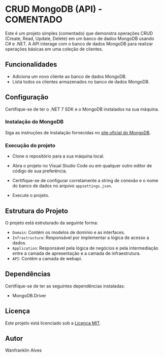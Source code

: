 # CRUD MongoDB (API) - COMENTADO

Este é um projeto simples (comentado) que demonstra operações CRUD (Create, Read, Update, Delete) em um banco de dados MongoDB usando C# e .NET. A API interage com o banco de dados MongoDB para realizar operações básicas em uma coleção de clientes.

## Funcionalidades

- Adiciona um novo cliente ao banco de dados MongoDB.
- Lista todos os clientes armazenados no banco de dados MongoDB.

## Configuração

Certifique-se de ter o .NET 7 SDK e o MongoDB instalados na sua máquina.

### Instalação do MongoDB

Siga as instruções de instalação fornecidas no [site oficial do MongoDB](https://www.mongodb.com/try/download/community).

### Execução do projeto

- Clone o repositório para a sua máquina local.
- Abra o projeto no Visual Studio Code ou em qualquer outro editor de código de sua preferência.
- Certifique-se de configurar corretamente a string de conexão e o nome do banco de dados no arquivo `appsettings.json`.

- Execute o projeto.

## Estrutura do Projeto

O projeto está estruturado da seguinte forma:

- `Domain`: Contém os modelos de domínio e as interfaces.
- `Infrastructure`: Responsável por implementar a lógica de acesso a dados.
- `Application`: Responsável pela lógica de negócios e pela intermediação entre a camada de apresentação e a camada de infraestrutura.
- `API`: Contém a camada de webapi.

## Dependências

Certifique-se de ter as seguintes dependências instaladas:

- MongoDB.Driver

## Licença

Este projeto está licenciado sob a [Licença MIT](https://opensource.org/licenses/MIT).

## Autor

Wanfranklin Alves

